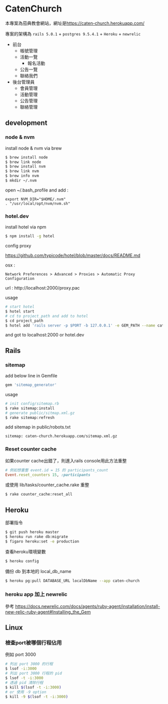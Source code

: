 # CatenChurch
本專案為茄典教會網站，網址是<https://caten-church.herokuapp.com/>

專案的架構為 `rails 5.0.1` + `postgres 9.5.4.1` + `Heroku` + `newrelic`  

- 前台
  - 帳號管理
  - 活動一覽
    - 報名活動
  - 公告一覽
  - 聯絡我們
- 後台管理員
  - 會員管理
  - 活動管理
  - 公告管理
  - 聯絡管理

## development

### node & nvm
install node & nvm via brew

```bash
$ brew install node
$ brew link node
$ brew install nvm
$ brew link nvm
$ brew info nvm
$ mkdir ~/.nvm
```

open ~/.bash_profile and add :

```
export NVM_DIR="$HOME/.nvm"
. "/usr/local/opt/nvm/nvm.sh"
```

### hotel.dev
install hotel via npm

```bash
$ npm install -g hotel
```

config proxy

https://github.com/typicode/hotel/blob/master/docs/README.md

osx :

```
Network Preferences > Advanced > Proxies > Automatic Proxy Configuration
```

url : http://localhost:2000/proxy.pac

usage

````bash
# start hotel
$ hotel start
# cd to project_path and add to hotel
$ cd project_path
$ hotel add 'rails server -p $PORT -b 127.0.0.1' -e GEM_PATH --name caten -p 3000
````

and got to localhost:2000 or hotel.dev

## Rails

### sitemap

add below line in Gemfile

```ruby
gem 'sitemap_generator'
```

usage

```bash
# init config/sitemap.rb
$ rake sitemap:install
# generate public/sitmap.xml.gz
$ rake sitemap:refresh
```

add sitemap in public/robots.txt

```txt
sitemap: caten-church.herokuapp.com/sitemap.xml.gz
```

### Reset counter cache

如果counter cache出錯了，則進入rails console用此方法重整

```ruby
# 例如想重整 event.id = 15 的 participants_count
Event.reset_counters 15, :participants
```

或使用 lib/tasks/counter_cache.rake 重整

```bash
$ rake counter_cache:reset_all
```

## Heroku

部署指令

```bash
$ git push heroku master
$ heroku run rake db:migrate
$ figaro heroku:set -e production
```

查看heroku環境變數

```bash
$ heroku config
```

備份 db 到本地的 local_db_name

```bash
$ heroku pg:pull DATABASE_URL localDbName --app caten-church
```

### heroku app 加上 newrelic

參考 <https://docs.newrelic.com/docs/agents/ruby-agent/installation/install-new-relic-ruby-agent#Installing_the_Gem>

## Linux

### 檢查port被哪個行程佔用

例如 port 3000

```bash
# 列出 port 3000 的行程
$ lsof -i:3000
# 列出 port 3000 行程的 pid
$ lsof -t -i:3000
# 透過 pid 清除行程
$ kill $(lsof -t -i:3000)
# or 使用 -9 option
$ kill -9 $(lsof -t -i:3000)
```
